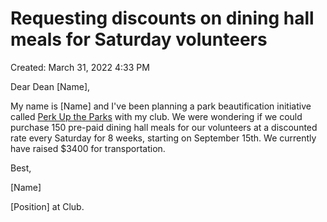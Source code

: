 # Requesting discounts on dining hall meals for Saturday volunteers

Created: March 31, 2022 4:33 PM

Dear Dean [Name], 

My name is [Name] and I've been planning a park beautification initiative called [Perk Up the Parks](../../../../Initiatives%203f0745b8ac9c43e798588efdc7389283/Perk%20Up%20the%20Parks%20cd830e2911e34067ac4201a94fe3019b.md) with my club. We were wondering if we could purchase 150 pre-paid dining hall meals for our volunteers at a discounted rate every Saturday for 8 weeks, starting on September 15th. We currently have raised $3400 for transportation. 

Best, 

[Name]

[Position] at Club.